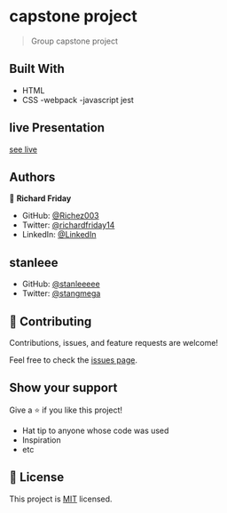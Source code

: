 # capstone project

> Group capstone project
## Built With

- HTML
- CSS
-webpack
-javascript
jest

## live Presentation
[see live](https://www.loom.com/share/157c777264a84c3d8b19d443e62fe28b)

## Authors
👤 **Richard Friday**

- GitHub: [@Richez003](https://github.com/Richez003)
- Twitter: [@richardfriday14](https://twitter.com/richardfriday14)
- LinkedIn: [@LinkedIn](https://www.linkedin.com/in/richard-friday-54980718a)

 ## stanleee
- GitHub: [@stanleeeee](https://github.com/stanleeeeee)
- Twitter: [@stangmega](https://twitter.com/stanmea89)


## 🤝 Contributing


Contributions, issues, and feature requests are welcome!

Feel free to check the [issues page](../../issues/).

## Show your support

Give a ⭐️ if you like this project!

- Hat tip to anyone whose code was used
- Inspiration
- etc

## 📝 License

This project is [MIT](./MIT.md) licensed.
